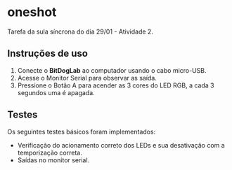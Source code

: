 # oneshot

Tarefa da sula síncrona do dia 29/01 - Atividade 2.

## Instruções de uso

1. Conecte o **BitDogLab** ao computador usando o cabo micro-USB.
2. Acesse o Monitor Serial para observar as saída.
3. Pressione o Botão A para acender as 3 cores do LED RGB, a cada 3 segundos uma é apagada.

## Testes

Os seguintes testes básicos foram implementados:

* Verificação do acionamento correto dos LEDs e sua desativação com a temporização correta.
* Saídas no monitor serial.
